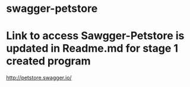 # swagger-petstore

# Link to access Sawgger-Petstore is updated in Readme.md for stage 1 created program  
http://petstore.swagger.io/
